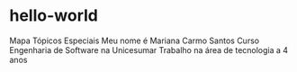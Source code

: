 # hello-world
Mapa Tópicos Especiais
Meu nome é Mariana Carmo Santos
Curso Engenharia de Software na Unicesumar
Trabalho na área de tecnologia a 4 anos
